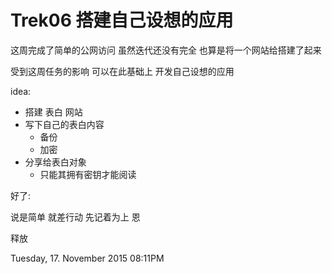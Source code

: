 # Trek06 搭建自己设想的应用

这周完成了简单的公网访问 虽然迭代还没有完全 也算是将一个网站给搭建了起来

受到这周任务的影响 可以在此基础上 开发自己设想的应用

idea:

- 搭建 表白 网站
- 写下自己的表白内容 
	- 备份
	- 加密
- 分享给表白对象
	- 只能其拥有密钥才能阅读

好了:

说是简单 就差行动 先记着为上 恩

释放

Tuesday, 17. November 2015 08:11PM 